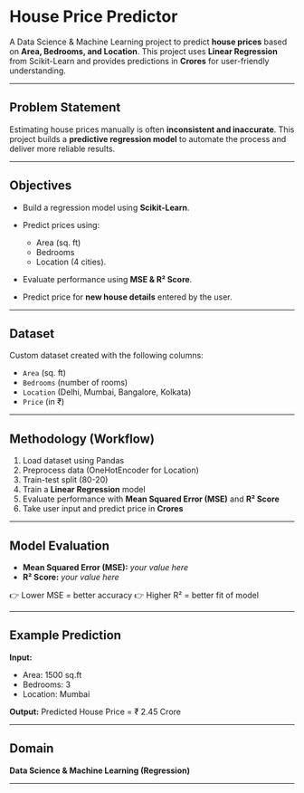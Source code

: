 # House Price Predictor

A Data Science & Machine Learning project to predict **house prices** based on **Area, Bedrooms, and Location**.
This project uses **Linear Regression** from Scikit-Learn and provides predictions in **Crores** for user-friendly understanding.

---

## Problem Statement

Estimating house prices manually is often **inconsistent and inaccurate**.
This project builds a **predictive regression model** to automate the process and deliver more reliable results.

---

## Objectives

* Build a regression model using **Scikit-Learn**.
* Predict prices using:

  * Area (sq. ft)
  * Bedrooms
  * Location (4 cities).
* Evaluate performance using **MSE & R² Score**.
* Predict price for **new house details** entered by the user.

---

## Dataset

Custom dataset created with the following columns:

* `Area` (sq. ft)
* `Bedrooms` (number of rooms)
* `Location` (Delhi, Mumbai, Bangalore, Kolkata)
* `Price` (in ₹)

---

## Methodology (Workflow)

1. Load dataset using Pandas
2. Preprocess data (OneHotEncoder for Location)
3. Train-test split (80-20)
4. Train a **Linear Regression** model
5. Evaluate performance with **Mean Squared Error (MSE)** and **R² Score**
6. Take user input and predict price in **Crores**

---

## Model Evaluation

* **Mean Squared Error (MSE):** *your value here*
* **R² Score:** *your value here*

👉 Lower MSE = better accuracy
👉 Higher R² = better fit of model

---

## Example Prediction

**Input:**

* Area: 1500 sq.ft
* Bedrooms: 3
* Location: Mumbai

**Output:**
Predicted House Price = ₹ 2.45 Crore

---

## Domain

**Data Science & Machine Learning (Regression)**

---

